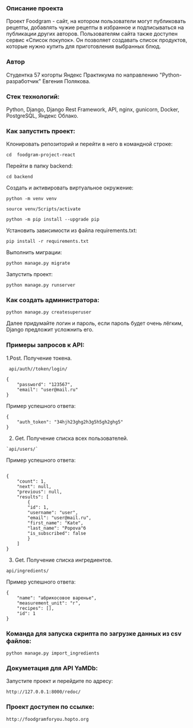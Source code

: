 ### Описание проекта 

Проект Foodgram - сайт, на котором пользователи могут публиковать рецепты, добавлять чужие рецепты в избранное и подписываться на публикации других авторов. Пользователям сайта также доступен сервис «Список покупок». Он позволяет создавать список продуктов, которые нужно купить для приготовления выбранных блюд.

### Автор 

Студентка 57 когорты Яндекс Практикума по направлению "Python-разработчик" Евгения Полякова.

### Стек технологий: 

Python, Django, Django Rest Framework, API, nginx, gunicorn, Docker, PostgreSQL, Яндекс Облако.

### Как запустить проект:

Клонировать репозиторий и перейти в него в командной строке:

```
cd  foodgram-project-react 
```

Перейти в папку backend:

```
cd backend
```
Cоздать и активировать виртуальное окружение:

```
python -m venv venv
```

```
source venv/Scripts/activate
```

```
python -m pip install --upgrade pip
```

Установить зависимости из файла requirements.txt:

```
pip install -r requirements.txt
```

Выполнить миграции:

```
python manage.py migrate
```

Запустить проект:

```
python manage.py runserver 
``` 
### Как создать администратора: 

```
python manage.py createsuperuser
```  

Далее придумайте логин и пароль, если пароль будет очень лёгким, Django предложит усложнить его. 

### Примеры запросов к API:  

1.Post. Получение токена.  
``` 
 api/auth//token/login/
```

```
{
    "password": "123567",
    "email": "user@mail.ru"
}
```
Пример успешного ответа:
```
{
    "auth_token": "34hjh23ghg2h3g5h5gh2ghg5"
}
```
2. Get. Получение списка всех пользователей. 
```
`api/users/`
``` 

Пример успешного ответа:
```

{
    "count": 1,
    "next": null,
    "previous": null,
    "results": [
        {
        "id": 1,
        "username": "user",
        "email": "user@mail.ru",
        "first_name": "Kate",
        "last_name": "Popova"б
        "is_subscribed": false
        }
    ]
}

```

3. Get. Получение списка ингредиентов.
```  
api/ingredients/ 
```
Пример успешного ответа:
```
{
    "name": "абрикосовое варенье",
    "measurement_unit": "г",
    "recipes": [],
    "id": 1
}
```
### Команда для запуска скрипта по загрузке данных из csv файлов: 
``` 
python manage.py import_ingredients 
``` 

### Докуметация для API YaMDb:

Запустите проект и перейдите по адресу: 

```
http://127.0.0.1:8000/redoc/
```
### Проект доступен по ссылке:
```
http://foodgramforyou.hopto.org
```